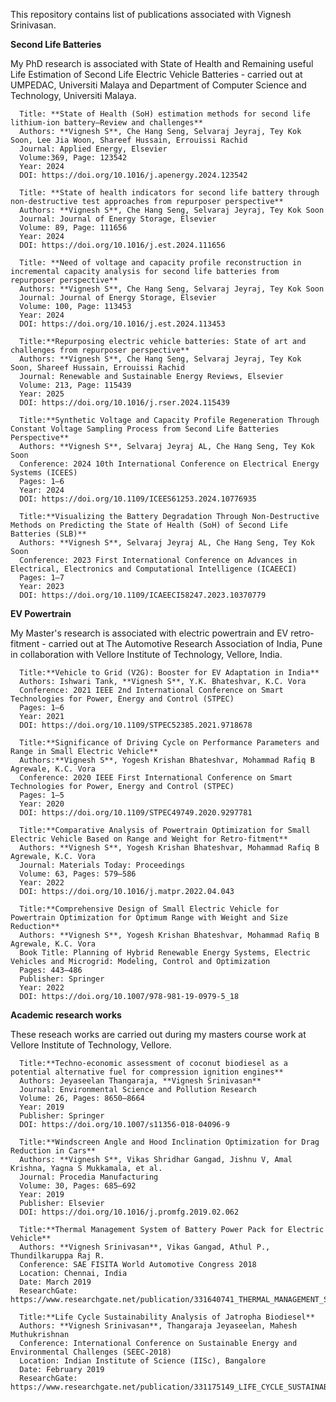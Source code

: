 
This repository contains list of publications associated with Vignesh Srinivasan.

**Second Life Batteries**

My PhD research is associated with State of Health and Remaining useful Life Estimation of Second Life Electric Vehicle Batteries - carried out at UMPEDAC, Universiti Malaya and Department of Computer Science and Technology, Universiti Malaya.

      Title: **State of Health (SoH) estimation methods for second life lithium-ion battery—Review and challenges**
      Authors: **Vignesh S**, Che Hang Seng, Selvaraj Jeyraj, Tey Kok Soon, Lee Jia Woon, Shareef Hussain, Errouissi Rachid  
      Journal: Applied Energy, Elsevier  
      Volume:369, Page: 123542  
      Year: 2024  
      DOI: https://doi.org/10.1016/j.apenergy.2024.123542 

      Title: **State of health indicators for second life battery through non-destructive test approaches from repurposer perspective**
      Authors: **Vignesh S**, Che Hang Seng, Selvaraj Jeyraj, Tey Kok Soon
      Journal: Journal of Energy Storage, Elsevier
      Volume: 89, Page: 111656
      Year: 2024
      DOI: https://doi.org/10.1016/j.est.2024.111656

      Title: **Need of voltage and capacity profile reconstruction in incremental capacity analysis for second life batteries from repurposer perspective**
      Authors: **Vignesh S**, Che Hang Seng, Selvaraj Jeyraj, Tey Kok Soon
      Journal: Journal of Energy Storage, Elsevier
      Volume: 100, Page: 113453
      Year: 2024
      DOI: https://doi.org/10.1016/j.est.2024.113453

      Title:**Repurposing electric vehicle batteries: State of art and challenges from repurposer perspective**
      Authors: **Vignesh S**, Che Hang Seng, Selvaraj Jeyraj, Tey Kok Soon, Shareef Hussain, Errouissi Rachid
      Journal: Renewable and Sustainable Energy Reviews, Elsevier
      Volume: 213, Page: 115439
      Year: 2025
      DOI: https://doi.org/10.1016/j.rser.2024.115439

      Title:**Synthetic Voltage and Capacity Profile Regeneration Through Constant Voltage Sampling Process from Second Life Batteries Perspective**
      Authors: **Vignesh S**, Selvaraj Jeyraj AL, Che Hang Seng, Tey Kok Soon
      Conference: 2024 10th International Conference on Electrical Energy Systems (ICEES)
      Pages: 1–6
      Year: 2024
      DOI: https://doi.org/10.1109/ICEES61253.2024.10776935

      Title:**Visualizing the Battery Degradation Through Non-Destructive Methods on Predicting the State of Health (SoH) of Second Life Batteries (SLB)**
      Authors: **Vignesh S**, Selvaraj Jeyraj AL, Che Hang Seng, Tey Kok Soon
      Conference: 2023 First International Conference on Advances in Electrical, Electronics and Computational Intelligence (ICAEECI)
      Pages: 1–7
      Year: 2023
      DOI: https://doi.org/10.1109/ICAEECI58247.2023.10370779 

**EV Powertrain**

My Master's research is associated with electric powertrain and EV retro-fitment - carried out at The Automotive Research Association of India, Pune in collaboration with Vellore Institute of Technology, Vellore, India.

      Title:**Vehicle to Grid (V2G): Booster for EV Adaptation in India**
      Authors: Ishwari Tank, **Vignesh S**, Y.K. Bhateshvar, K.C. Vora
      Conference: 2021 IEEE 2nd International Conference on Smart Technologies for Power, Energy and Control (STPEC)
      Pages: 1–6
      Year: 2021
      DOI: https://doi.org/10.1109/STPEC52385.2021.9718678

      Title:**Significance of Driving Cycle on Performance Parameters and Range in Small Electric Vehicle**
      Authors:**Vignesh S**, Yogesh Krishan Bhateshvar, Mohammad Rafiq B Agrewale, K.C. Vora
      Conference: 2020 IEEE First International Conference on Smart Technologies for Power, Energy and Control (STPEC)
      Pages: 1–5
      Year: 2020
      DOI: https://doi.org/10.1109/STPEC49749.2020.9297781

      Title:**Comparative Analysis of Powertrain Optimization for Small Electric Vehicle Based on Range and Weight for Retro-fitment**
      Authors: **Vignesh S**, Yogesh Krishan Bhateshvar, Mohammad Rafiq B Agrewale, K.C. Vora
      Journal: Materials Today: Proceedings
      Volume: 63, Pages: 579–586
      Year: 2022
      DOI: https://doi.org/10.1016/j.matpr.2022.04.043

      Title:**Comprehensive Design of Small Electric Vehicle for Powertrain Optimization for Optimum Range with Weight and Size Reduction**
      Authors: **Vignesh S**, Yogesh Krishan Bhateshvar, Mohammad Rafiq B Agrewale, K.C. Vora
      Book Title: Planning of Hybrid Renewable Energy Systems, Electric Vehicles and Microgrid: Modeling, Control and Optimization
      Pages: 443–486
      Publisher: Springer
      Year: 2022
      DOI: https://doi.org/10.1007/978-981-19-0979-5_18


**Academic research works**

These reseach works are carried out during my masters course work at Vellore Institute of Technology, Vellore.

      Title:**Techno-economic assessment of coconut biodiesel as a potential alternative fuel for compression ignition engines**
      Authors: Jeyaseelan Thangaraja, **Vignesh Srinivasan**
      Journal: Environmental Science and Pollution Research
      Volume: 26, Pages: 8650–8664
      Year: 2019
      Publisher: Springer
      DOI: https://doi.org/10.1007/s11356-018-04096-9 

      Title:**Windscreen Angle and Hood Inclination Optimization for Drag Reduction in Cars**
      Authors: **Vignesh S**, Vikas Shridhar Gangad, Jishnu V, Amal Krishna, Yagna S Mukkamala, et al.
      Journal: Procedia Manufacturing
      Volume: 30, Pages: 685–692
      Year: 2019
      Publisher: Elsevier
      DOI: https://doi.org/10.1016/j.promfg.2019.02.062

      Title:**Thermal Management System of Battery Power Pack for Electric Vehicle**
      Authors: **Vignesh Srinivasan**, Vikas Gangad, Athul P., Thundilkaruppa Raj R.
      Conference: SAE FISITA World Automotive Congress 2018
      Location: Chennai, India
      Date: March 2019
      ResearchGate: https://www.researchgate.net/publication/331640741_THERMAL_MANAGEMENT_SYSTEM_OF_BATTERY_POWER_PACK_FOR_ELECTRIC_VEHICLE

      Title:**Life Cycle Sustainability Analysis of Jatropha Biodiesel**
      Authors: **Vignesh Srinivasan**, Thangaraja Jeyaseelan, Mahesh Muthukrishnan
      Conference: International Conference on Sustainable Energy and Environmental Challenges (SEEC-2018)
      Location: Indian Institute of Science (IISc), Bangalore
      Date: February 2019
      ResearchGate: https://www.researchgate.net/publication/331175149_LIFE_CYCLE_SUSTAINABILITY_ANALYSIS_OF_JATROPHA_BIODIESEL 
